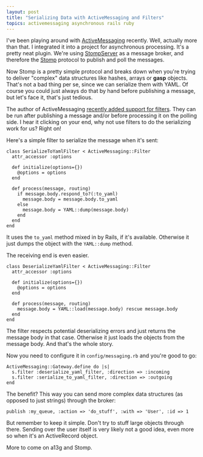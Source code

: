 ```yaml
---
layout: post
title: "Serializing Data with ActiveMessaging and Filters"
topics: activemessaging asynchronous rails ruby
---
```

I've been playing around with [ActiveMessaging](http://code.google.com/p/activemessaging/) recently. Well, actually more than that. I integrated it into a project for asynchronous processing. It's a pretty neat plugin. We're using [StompServer](http://stompserver.rubyforge.org/) as a message broker, and therefore the [Stomp](http://stomp.codehaus.org/) protocol to publish and poll the messages.

Now Stomp is a pretty simple protocol and breaks down when you're trying to deliver "complex" data structures like hashes, arrays or ****gasp**** objects. That's not a bad thing per se, since we can serialize them with YAML. Of course you could just always do that by hand before publishing a message, but let's face it, that's just tedious.

The author of ActiveMessaging [recently added support for filters](http://groups.google.com/group/activemessaging-discuss/browse_thread/thread/e68fddae16a965c6). They can be run after publishing a message and/or before processing it on the polling side. I hear it clicking on your end, why not use filters to do the serializing work for us? Right on!

Here's a simple filter to serialize the message when it's sent:

    class SerializeToYamlFilter < ActiveMessaging::Filter
      attr_accessor :options
  
      def initialize(options={})
        @options = options
      end

      def process(message, routing)
        if message.body.respond_to?(:to_yaml)
          message.body = message.body.to_yaml
        else
          message.body = YAML::dump(message.body)
        end
      end
    end

It uses the `to_yaml` method mixed in by Rails, if it's available. Otherwise it just dumps the object with the `YAML::dump` method.

The receiving end is even easier.

    class DeserializeYamlFilter < ActiveMessaging::Filter
      attr_accessor :options
  
      def initialize(options={})
        @options = options
      end

      def process(message, routing)
        message.body = YAML::load(message.body) rescue message.body
      end
    end

The filter respects potential deserializing errors and just returns the message body in that case. Otherwise it just loads the objects from the message body. And that's the whole story.

Now you need to configure it in `config/messaging.rb` and you're good to go:

    ActiveMessaging::Gateway.define do |s|
      s.filter :deserialize_yaml_filter, :direction => :incoming
      s.filter :serialize_to_yaml_filter, :direction => :outgoing
    end

The benefit? This way you can send more complex data structures (as opposed to just strings) through the broker:

    publish :my_queue, :action => 'do_stuff', :with => 'User', :id => 1

But remember to keep it simple. Don't try to stuff large objects through there. Sending over the user itself is very likely not a good idea, even more so when it's an ActiveRecord object.

More to come on a13g and Stomp.